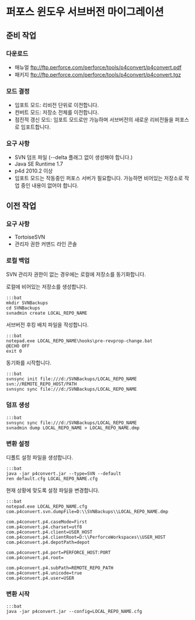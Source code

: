 # 퍼포스 윈도우 서브버전 마이그레이션 

## 준비 작업

### 다운로드

* 매뉴얼 <ftp://ftp.perforce.com/perforce/tools/p4convert/p4convert.pdf>
* 패키지 <ftp://ftp.perforce.com/perforce/tools/p4convert/p4convert.tgz>

### 모드 결정

* 임포트 모드: 리비전 단위로 이전합니다.
* 컨버트 모드: 저장소 전체를 이전합니다.
* 점진적 갱신 모드: 임포트 모드로만 가능하며 서브버전의 새로운 리비전들을 퍼포스로 임포트합니다.

### 요구 사항

* SVN 덤프 파일 (--delta 플래그 없이 생성해야 합니다.)
* Java SE Runtime 1.7 
* p4d 2010.2 이상 
* 임포트 모드는 작동중인 퍼포스 서버가 필요합니다. 가능하면 비어있는 저장소로 작업 중인 내용이 없어야 합니다.


## 이전 작업

### 요구 사항

* TortoiseSVN
* 관리자 권한 커맨드 라인 콘솔 

### 로컬 백업 

SVN 관리자 권한이 없는 경우에는 로컬에 저장소를 동기화합니다.

로컬에 비어있는 저장소를 생성합니다.

    :::bat
	mkdir SVNBackups
	cd SVNBackups
	svnadmin create LOCAL_REPO_NAME

서브버전 후킹 배치 파일을 작성합니다.

    :::bat
	notepad.exe LOCAL_REPO_NAME\hooks\pre-revprop-change.bat
	@ECHO OFF
	exit 0

동기화를 시작합니다.

    :::bat
	svnsync init file:///d:/SVNBackups/LOCAL_REPO_NAME svn://REMOTE_REPO_HOST/PATH	
	svnsync sync file:///d:/SVNBackups/LOCAL_REPO_NAME


### 덤프 생성 

    :::bat
	svnsync sync file:///d:/SVNBackups/LOCAL_REPO_NAME
	svnadmin dump LOCAL_REPO_NAME > LOCAL_REPO_NAME.dmp


### 변환 설정

디폴트 설정 파일을 생성합니다.

    :::bat
	java -jar p4convert.jar --type=SVN --default
	ren default.cfg LOCAL_REPO_NAME.cfg

현재 상황에 맞도록 설정 파일을 변경합니다.

    :::bat
	notepad.exe LOCAL_REPO_NAME.cfg
	com.p4convert.svn.dumpFile=D:\\SVNBackups\\LOCAL_REPO_NAME.dmp	

	com.p4convert.p4.caseMode=First
	com.p4convert.p4.charset=utf8
	com.p4convert.p4.client=USER_HOST
	com.p4convert.p4.clientRoot=D:\\PerforceWorkspaces\\USER_HOST
	com.p4convert.p4.depotPath=depot

	com.p4convert.p4.port=PERFORCE_HOST:PORT
	com.p4convert.p4.root=

	com.p4convert.p4.subPath=REMOTE_REPO_PATH
	com.p4convert.p4.unicode=true
	com.p4convert.p4.user=USER


### 변환 시작

    :::bat
	java -jar p4convert.jar --config=LOCAL_REPO_NAME.cfg
